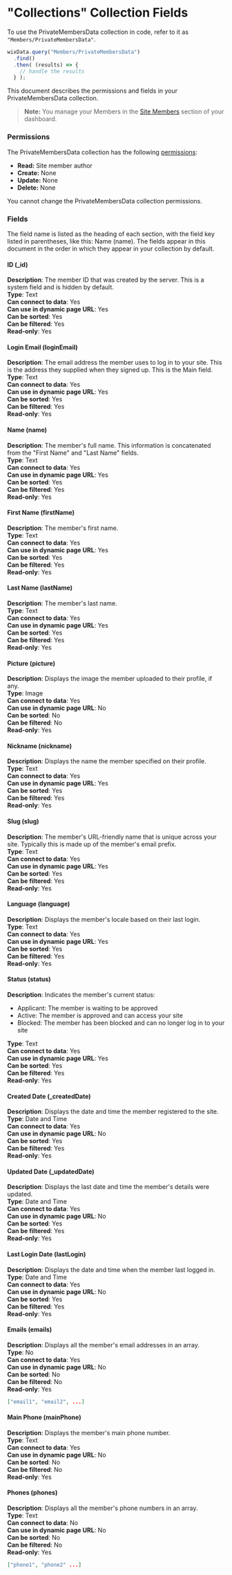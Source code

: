 

# "Collections" Collection Fields







To use the PrivateMembersData collection in code, refer to it as `"Members/PrivateMembersData"`.

```javascript
wixData.query("Members/PrivateMembersData")
  .find()
  .then( (results) => {
    // handle the results
  } );
```

This document describes the permissions and fields in your PrivateMembersData collection. 

> **Note:**
> You manage your Members in the [Site Members](https://support.wix.com/en/article/viewing-your-member-list) section of your dashboard.

### Permissions 

The PrivateMembersData collection has the following [permissions](https://support.wix.com/en/article/about-collection-permissions):

-   **Read:** Site member author
-   **Create:** None
-   **Update:** None
-   **Delete:** None

You cannot change the PrivateMembersData collection permissions.

### Fields 

The field name is listed as the heading of each section, with the field key listed in parentheses, like this: Name (name). The fields appear in this document in the order in which they appear in your collection by default. 

#### ID (\_id) 

**Description**: The member ID that was created by the server. This is a system field and is hidden by default.  
**Type**: Text  
**Can connect to data**: Yes  
**Can use in dynamic page URL**: Yes  
**Can be sorted**: Yes   
**Can be filtered**: Yes  
**Read-only**: Yes

#### Login Email (loginEmail) 

**Description**: The email address the member uses to log in to your site. This is the address they supplied when they signed up. This is the Main field.  
**Type**: Text  
**Can connect to data**: Yes  
**Can use in dynamic page URL**: Yes  
**Can be sorted**: Yes  
**Can be filtered**: Yes  
**Read-only**: Yes

#### Name (name) 

**Description**: The member's full name. This information is concatenated from the "First Name" and "Last Name" fields.  
**Type**: Text  
**Can connect to data**: Yes  
**Can use in dynamic page URL**: Yes  
**Can be sorted**: Yes  
**Can be filtered**: Yes  
**Read-only**: Yes

#### First Name (firstName) 

**Description**: The member's first name.  
**Type**: Text  
**Can connect to data**: Yes  
**Can use in dynamic page URL**: Yes  
**Can be sorted**: Yes  
**Can be filtered**: Yes  
**Read-only**: Yes

#### Last Name (lastName) 

**Description**: The member's last name.  
**Type**: Text  
**Can connect to data**: Yes  
**Can use in dynamic page URL**: Yes  
**Can be sorted**: Yes  
**Can be filtered**: Yes  
**Read-only**: Yes

#### Picture (picture) 

**Description**: Displays the image the member uploaded to their profile, if any.  
**Type**: Image  
**Can connect to data**: Yes  
**Can use in dynamic page URL**: No  
**Can be sorted**: No  
**Can be filtered**: No  
**Read-only**: Yes

#### Nickname (nickname) 

**Description**: Displays the name the member specified on their profile.  
**Type**: Text  
**Can connect to data**: Yes  
**Can use in dynamic page URL**: Yes  
**Can be sorted**: Yes  
**Can be filtered**: Yes  
**Read-only**: Yes

#### Slug (slug) 

**Description**: The member's URL-friendly name that is unique across your site. Typically this is made up of the member's email prefix.  
**Type**: Text  
**Can connect to data**: Yes  
**Can use in dynamic page URL**: Yes  
**Can be sorted**: Yes  
**Can be filtered**: Yes  
**Read-only**: Yes

#### Language (language) 

**Description**: Displays the member's locale based on their last login.  
**Type**: Text  
**Can connect to data**: Yes  
**Can use in dynamic page URL**: Yes  
**Can be sorted**: Yes  
**Can be filtered**: Yes  
**Read-only**: Yes

#### Status (status) 

**Description**: Indicates the member's current status:

-   Applicant: The member is waiting to be approved
-   Active: The member is approved and can access your site
-   Blocked: The member has been blocked and can no longer log in to your site

**Type**: Text  
**Can connect to data**: Yes  
**Can use in dynamic page URL**: Yes  
**Can be sorted**: Yes  
**Can be filtered**: Yes  
**Read-only**: Yes

#### Created Date (\_createdDate) 

**Description**: Displays the date and time the member registered to the site.  
**Type**: Date and Time  
**Can connect to data**: Yes  
**Can use in dynamic page URL**: No  
**Can be sorted**: Yes  
**Can be filtered**: Yes  
**Read-only**: Yes

#### Updated Date (\_updatedDate) 

**Description**: Displays the last date and time the member's details were updated.  
**Type**: Date and Time  
**Can connect to data**: Yes  
**Can use in dynamic page URL**: No  
**Can be sorted**: Yes  
**Can be filtered**: Yes  
**Read-only**: Yes

#### Last Login Date (lastLogin) 

**Description**: Displays the date and time when the member last logged in.  
**Type**: Date and Time  
**Can connect to data**: Yes  
**Can use in dynamic page URL**: No  
**Can be sorted**: Yes  
**Can be filtered**: Yes  
**Read-only**: Yes

#### Emails (emails) 

**Description**: Displays all the member's email addresses in an array.  
**Type**: No  
**Can connect to data**: Yes  
**Can use in dynamic page URL**: No  
**Can be sorted**: No  
**Can be filtered**: No  
**Read-only**: Yes

```json
["email1", "email2", ...]
```

#### Main Phone (mainPhone) 

**Description**: Displays the member's main phone number.  
**Type**: Text  
**Can connect to data**: Yes  
**Can use in dynamic page URL**: No  
**Can be sorted**: No  
**Can be filtered**: No  
**Read-only**: Yes

#### Phones (phones) 

**Description**: Displays all the member's phone numbers in an array.  
**Type**: Text  
**Can connect to data**: No  
**Can use in dynamic page URL**: No  
**Can be sorted**: No  
**Can be filtered**: No  
**Read-only**: Yes

```json
["phone1", "phone2" ...]
```